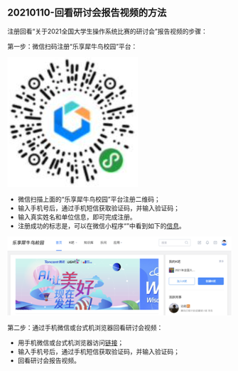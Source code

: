 ## 20210110-回看研讨会报告视频的方法

注册回看“关于2021全国大学生操作系统比赛的研讨会”报告视频的步骤：

第一步：微信扫码注册“乐享犀牛鸟校园”平台：

![20210110-乐享平台注册](tencent/20210110-乐享平台注册.png)

* 微信扫描上面的“乐享犀牛鸟校园”平台注册二维码；
* 输入手机号后，通过手机短信获取验证码，并输入验证码；
* 输入真实姓名和单位信息，即可完成注册。
* 注册成功的标志是，可以在微信小程序“”中看到如下的[信息](https://lexiangla.com/?company_from=79350bd4d06911ea91f05254002f1020)。

![20210111-乐享平台首页](tencent//20210111-乐享平台首页.png)

第二步：通过手机微信或台式机浏览器回看研讨会视频：
* 用手机微信或台式机浏览器访问[链接](https://lexiangla.com/teams/k100041/classes/c7130ae2500511eb803546bb058a21b0?type=1&company_from=79350bd4d06911ea91f05254002f1020)；
* 输入手机号后，通过手机短信获取验证码，并输入验证码；
* 回看研讨会报告视频。


